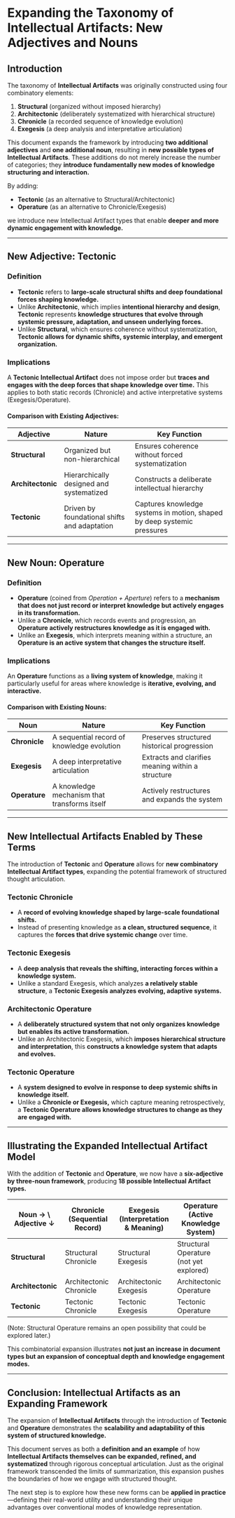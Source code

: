 # **Expanding the Taxonomy of Intellectual Artifacts: New Adjectives and Nouns**

## **Introduction**

The taxonomy of **Intellectual Artifacts** was originally constructed using four combinatory elements:
1. **Structural** (organized without imposed hierarchy)
2. **Architectonic** (deliberately systematized with hierarchical structure)
3. **Chronicle** (a recorded sequence of knowledge evolution)
4. **Exegesis** (a deep analysis and interpretative articulation)

This document expands the framework by introducing **two additional adjectives** and **one additional noun**, resulting in **new possible types of Intellectual Artifacts**. These additions do not merely increase the number of categories; they **introduce fundamentally new modes of knowledge structuring and interaction.**

By adding:
- **Tectonic** (as an alternative to Structural/Architectonic)
- **Operature** (as an alternative to Chronicle/Exegesis)

we introduce new Intellectual Artifact types that enable **deeper and more dynamic engagement with knowledge.**

---

## **New Adjective: Tectonic**

### **Definition**
- **Tectonic** refers to **large-scale structural shifts and deep foundational forces shaping knowledge.**
- Unlike **Architectonic**, which implies **intentional hierarchy and design**, **Tectonic** represents **knowledge structures that evolve through systemic pressure, adaptation, and unseen underlying forces.**
- Unlike **Structural**, which ensures coherence without systematization, **Tectonic allows for dynamic shifts, systemic interplay, and emergent organization.**

### **Implications**
A **Tectonic Intellectual Artifact** does not impose order but **traces and engages with the deep forces that shape knowledge over time.** This applies to both static records (Chronicle) and active interpretative systems (Exegesis/Operature).

#### **Comparison with Existing Adjectives:**
| **Adjective**   | **Nature**                                    | **Key Function**                        |
|---------------|--------------------------------|--------------------------------|
| **Structural** | Organized but non-hierarchical | Ensures coherence without forced systematization |
| **Architectonic** | Hierarchically designed and systematized | Constructs a deliberate intellectual hierarchy |
| **Tectonic** | Driven by foundational shifts and adaptation | Captures knowledge systems in motion, shaped by deep systemic pressures |

---

## **New Noun: Operature**

### **Definition**
- **Operature** (coined from *Operation + Aperture*) refers to a **mechanism that does not just record or interpret knowledge but actively engages in its transformation.**
- Unlike a **Chronicle**, which records events and progression, an **Operature actively restructures knowledge as it is engaged with.**
- Unlike an **Exegesis**, which interprets meaning within a structure, an **Operature is an active system that changes the structure itself.**

### **Implications**
An **Operature** functions as a **living system of knowledge**, making it particularly useful for areas where knowledge is **iterative, evolving, and interactive.**

#### **Comparison with Existing Nouns:**
| **Noun**      | **Nature**                             | **Key Function**                                      |
|-------------|---------------------------------|--------------------------------------------------|
| **Chronicle** | A sequential record of knowledge evolution | Preserves structured historical progression |
| **Exegesis** | A deep interpretative articulation | Extracts and clarifies meaning within a structure |
| **Operature** | A knowledge mechanism that transforms itself | Actively restructures and expands the system |

---

## **New Intellectual Artifacts Enabled by These Terms**
The introduction of **Tectonic** and **Operature** allows for **new combinatory Intellectual Artifact types**, expanding the potential framework of structured thought articulation.

### **Tectonic Chronicle**
- A **record of evolving knowledge shaped by large-scale foundational shifts.**
- Instead of presenting knowledge as **a clean, structured sequence**, it captures the **forces that drive systemic change** over time.

### **Tectonic Exegesis**
- A **deep analysis that reveals the shifting, interacting forces within a knowledge system.**
- Unlike a standard Exegesis, which analyzes **a relatively stable structure**, a **Tectonic Exegesis analyzes evolving, adaptive systems.**

### **Architectonic Operature**
- A **deliberately structured system that not only organizes knowledge but enables its active transformation.**
- Unlike an Architectonic Exegesis, which **imposes hierarchical structure and interpretation**, this **constructs a knowledge system that adapts and evolves.**

### **Tectonic Operature**
- A **system designed to evolve in response to deep systemic shifts in knowledge itself.**
- Unlike a **Chronicle or Exegesis,** which capture meaning retrospectively, a **Tectonic Operature allows knowledge structures to change as they are engaged with.**

---

## **Illustrating the Expanded Intellectual Artifact Model**
With the addition of **Tectonic** and **Operature**, we now have a **six-adjective by three-noun framework**, producing **18 possible Intellectual Artifact types.**

| **Noun →** \ **Adjective ↓** | **Chronicle** (Sequential Record) | **Exegesis** (Interpretation & Meaning) | **Operature** (Active Knowledge System) |
|----------------------------|---------------------------------|-----------------------------------|----------------------------------|
| **Structural**            | Structural Chronicle            | Structural Exegesis              | Structural Operature (not yet explored) |
| **Architectonic**         | Architectonic Chronicle         | Architectonic Exegesis           | Architectonic Operature |
| **Tectonic**             | Tectonic Chronicle              | Tectonic Exegesis                | Tectonic Operature |

(Note: Structural Operature remains an open possibility that could be explored later.)

This combinatorial expansion illustrates **not just an increase in document types but an expansion of conceptual depth and knowledge engagement modes.**

---

## **Conclusion: Intellectual Artifacts as an Expanding Framework**

The expansion of **Intellectual Artifacts** through the introduction of **Tectonic** and **Operature** demonstrates the **scalability and adaptability of this system of structured knowledge.**

This document serves as both a **definition and an example** of how **Intellectual Artifacts themselves can be expanded, refined, and systematized** through rigorous conceptual articulation. Just as the original framework transcended the limits of summarization, this expansion pushes the boundaries of how we engage with structured thought.

The next step is to explore how these new forms can be **applied in practice**—defining their real-world utility and understanding their unique advantages over conventional modes of knowledge representation.

